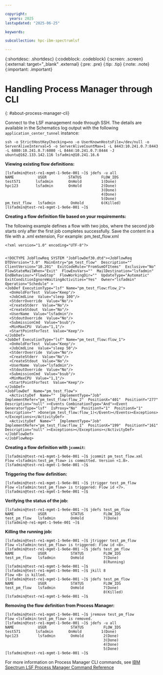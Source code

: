 ```yaml
---

copyright:
  years: 2025
lastupdated: "2025-06-25"

keywords:

subcollection: hpc-ibm-spectrumlsf

---
```


{:shortdesc: .shortdesc}
{:codeblock: .codeblock}
{:screen: .screen}
{:external: target="_blank" .external}
{:pre: .pre}
{:tip: .tip}
{:note: .note}
{:important: .important}

# Handling Process Manager through CLI
{: #about-process-manager-cli}

Connect to the LSF management node through SSH. The details are available in the Schematics log output with the following `application_center_tunnel` instance:

`ssh -o StrictHostKeyChecking=no -o UserKnownHostsFile=/dev/null -o ServerAliveInterval=5 -o ServerAliveCountMax=1 -L 8443:10.241.0.7:8443 -L 6080:10.241.0.7:6080 -L 8444:10.241.0.7:8444 -J ubuntu@162.133.142.116 lsfadmin@10.241.16.6`

**Viewing existing flow definitions:**

```pre
[lsfadmin@test-re1-mgmt-1-9e6e-001 ~]$ jdefs -u all
NAME           USER          STATUS         FLOW_IDS
test571       lsfadmin       OnHold         1(Done)
hpc123        lsfadmin       OnHold         2(Done)
                                            3(Done)
                                            4(Done)
                                            5(Done)
pm_test_flow   lsfadmin       OnHold        6(Killed)
[lsfadmin@test-re1-mgmt-1-9e6e-001 ~]$
```

**Creating a flow definition file based on your requirements:**

The following example defines a flow with two jobs, where the second job starts only after the first job completes successfully. Save the content in a file with a .xml extension, For example: pm_test_flow.xml

```pre
<?xml version="1.0" encoding="UTF-8"?>


<!DOCTYPE JobFlowReq SYSTEM "JobFlowDef30.dtd"><JobFlowReq  DTDVersion="3.0"  MainEntry="pm_test_flow"  Description=""  ClientVersion="10.201"  ExitCodeRule="FromSumOfItems"  Exclusive="No"  FlowStateMailWhen="Exit"  FlowEnvVars=""  MailDestination="lsfadmin"  EndBehaviour="FlowStop"  FlowWorkingDir=""  UpdateType="Automatic"  ExitConditionIgnoreWaitingActivities="Yes"  Owner="lsfadmin"  Operation="Schedule" >
<JobDef ExecutionType="lsf" Name="pm_test_flow:flow_2">
  <OnHoldForTest  Value="Keep"/>
  <JobCmdLine  Value="sleep 100"/>
  <StderrOverride  Value="No"/>
  <CreateStderr  Value="No"/>
  <CreateStdout  Value="No"/>
  <UserName  Value="lsfadmin"/>
  <StdoutOverride  Value="No"/>
  <SubmissionCmd  Value="bsub"/>
  <MinMaxCPU  Value="1,1"/>
  <StartPointForTest  Value="Keep"/>
</JobDef>
<JobDef ExecutionType="lsf" Name="pm_test_flow:flow_1">
  <OnHoldForTest  Value="Keep"/>
  <JobCmdLine  Value="sleep 50"/>
  <StderrOverride  Value="No"/>
  <CreateStderr  Value="No"/>
  <CreateStdout  Value="No"/>
  <UserName  Value="lsfadmin"/>
  <StdoutOverride  Value="No"/>
  <SubmissionCmd  Value="bsub"/>
  <MinMaxCPU  Value="1,1"/>
  <StartPointForTest  Value="Keep"/>
</JobDef>
<JobFlowDef  Name="pm_test_flow">
  <ActivityDef  Name=""  ImplementType="Job"  ImplementRefer="pm_test_flow:flow_2"  PositionX="401"  PositionY="277" Description="null" ><Events CombinationType="And"><Event GeneratorType="lsf"  IsProxy="No"  PositionY="1"  PositionX="1"  Description="" >Done(pm_test_flow:flow_1)</Event></Events><Exceptions></Exceptions></ActivityDef>
  <ActivityDef  Name=""  ImplementType="Job"  ImplementRefer="pm_test_flow:flow_1"  PositionX="199"  PositionY="161" Description="null" ><Exceptions></Exceptions></ActivityDef>
</JobFlowDef>
</JobFlowReq>
```

**Creating a flow definition with `jcommit`:**

```pre
[lsfadmin@test-re1-mgmt-1-9e6e-001 ~]$ jcommit pm_test_flow.xml 
Flow <lsfadmin:test_pm_flow> is committed. Version <1.0>.
[lsfadmin@test-re1-mgmt-1-9e6e-001 ~]$
```

**Triggering the flow definition:**

```pre
[lsfadmin@test-re1-mgmt-1-9e6e-001 ~]$ jtrigger test_pm_flow
Flow <lsfadmin:test_pm_flow> is triggered: Flow id <7>.
[lsfadmin@test-re1-mgmt-1-9e6e-001 ~]$ 
```

**Verifying the status of the job:**

```pre
[lsfadmin@test-re1-mgmt-1-9e6e-001 ~]$ jdefs test_pm_flow
NAME           USER           STATUS         FLOW_IDS
test_pm_flow   lsfadmin       OnHold         7(Done)
[lsfadmin@-re1-mgmt-1-9e6e-001 ~]$ 
```

**Killing the running job:**

```pre
[lsfadmin@test-re1-mgmt-1-9e6e-001 ~]$ jtrigger test_pm_flow
Flow <lsfadmin:test_pm_flow> is triggered: Flow id <8>.
[lsfadmin@test-re1-mgmt-1-9e6e-001 ~]$ jdefs test_pm_flow
NAME           USER           STATUS         FLOW_IDS
test_pm_flow   lsfadmin       OnHold         7(Done)
                                             8(Running)
[lsfadmin@test-re1-mgmt-1-9e6e-001 ~]$
[lsfadmin@test-re1-mgmt-1-9e6e-001 ~]$ jkill 8
Flow <8> is killed.
[lsfadmin@test-re1-mgmt-1-9e6e-001 ~]$ jdefs test_pm_flow
NAME           USER           STATUS         FLOW_IDS
test_pm_flow   lsfadmin       OnHold         7(Done)
                                             8(Killed)
[lsfadmin@test-re1-mgmt-1-9e6e-001 ~]$
```

**Removing the flow definition from Process Manager:**

```pre
[lsfadmin@test-re1-mgmt-1-9e6e-001 ~]$ jremove test_pm_flow
Flow <lsfadmin:test_pm_flow> is removed.
[lsfadmin@test-re1-mgmt-1-9e6e-001 ~]$ jdefs -u all
NAME           USER           STATUS         FLOW_IDS
test571       lsfadmin       OnHold         1(Done)
hpc123         lsfadmin       OnHold         2(Done)
                                             3(Done)
                                             4(Done)
                                             5(Done)
[lsfadmin@test-re1-mgmt-1-9e6e-001 ~]$
```

For more information on Process Manager CLI commands, see [IBM Spectrum LSF Process Manager Command Reference](https://www.ibm.com/docs/en/slpm/10.2.0?topic=reference-commands)
